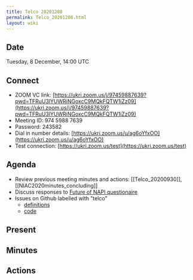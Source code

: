 ```yaml
---
title: Telco 20201208
permalink: Telco_20201208.html
layout: wiki
---
```


Date
----

Tuesday, 8 December, 14:00 UTC

<!-- end of autogeneration -->

Connect
-------
* ZOOM VC link: [https://ukri.zoom.us/j/97459887639?pwd=TFRuU3lYUWRiNGoxcC9MQkFQTW1iZz09](https://ukri.zoom.us/j/97459887639?pwd=TFRuU3lYUWRiNGoxcC9MQkFQTW1iZz09)
* Meeting ID:         974 5988 7639
* Password:           243582
* Dial in number details: [https://ukri.zoom.us/u/ag6oYfxOO](https://ukri.zoom.us/u/ag6oYfxOO)
* Test connection:        [https://ukri.zoom.us/test](https://ukri.zoom.us/test)

Agenda
------
   * Review previous meeting minutes and actions: [[Telco_20200930]], [[NIAC2020minutes_concluding]]
   * Discuss responses to [Future of NAPI questionaire](https://lists.nexusformat.org/pipermail/nexus/2020/001140.html)
   * Issues on Github labelled with "telco"
     * [definitions](https://github.com/nexusformat/definitions/issues?q=is%3Aopen+is%3Aissue+label%3Atelco)
     * [code](https://github.com/nexusformat/code/issues?q=is%3Aopen+is%3Aissue+label%3Atelco)

Present
--------


Minutes
--------


Actions
-------


